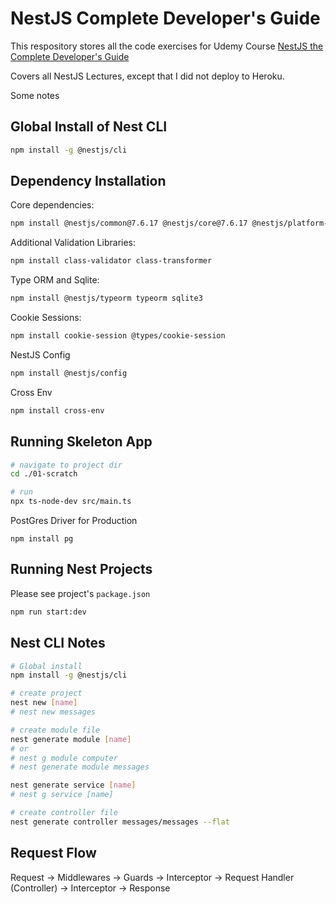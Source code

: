 # NestJS Complete Developer's Guide

This respository stores all the code exercises for Udemy Course [NestJS the Complete Developer's Guide](https://www.udemy.com/course/nestjs-the-complete-developers-guide/)

Covers all NestJS Lectures, except that I did not deploy to Heroku.

Some notes

## Global Install of Nest CLI

```bash
npm install -g @nestjs/cli
```

## Dependency Installation

Core dependencies:

```bash
npm install @nestjs/common@7.6.17 @nestjs/core@7.6.17 @nestjs/platform-express@7.6.17 reflect-metadata@0.1.13 typescript@4.3.2
```

Additional Validation Libraries:

```bash
npm install class-validator class-transformer
```

Type ORM and Sqlite:

```bash
npm install @nestjs/typeorm typeorm sqlite3
```

Cookie Sessions:

```bash
npm install cookie-session @types/cookie-session
```

NestJS Config

```bash
npm install @nestjs/config
```

Cross Env

```bash
npm install cross-env
```

## Running Skeleton App

```bash
# navigate to project dir
cd ./01-scratch

# run
npx ts-node-dev src/main.ts
```

PostGres Driver for Production

```
npm install pg
```

## Running Nest Projects

Please see project's `package.json`

```bash
npm run start:dev
```

## Nest CLI Notes

```bash
# Global install
npm install -g @nestjs/cli

# create project
nest new [name]
# nest new messages

# create module file
nest generate module [name]
# or
# nest g module computer
# nest generate module messages

nest generate service [name]
# nest g service [name]

# create controller file
nest generate controller messages/messages --flat

```

## Request Flow

Request -> Middlewares -> Guards -> Interceptor -> Request Handler (Controller) -> Interceptor -> Response
